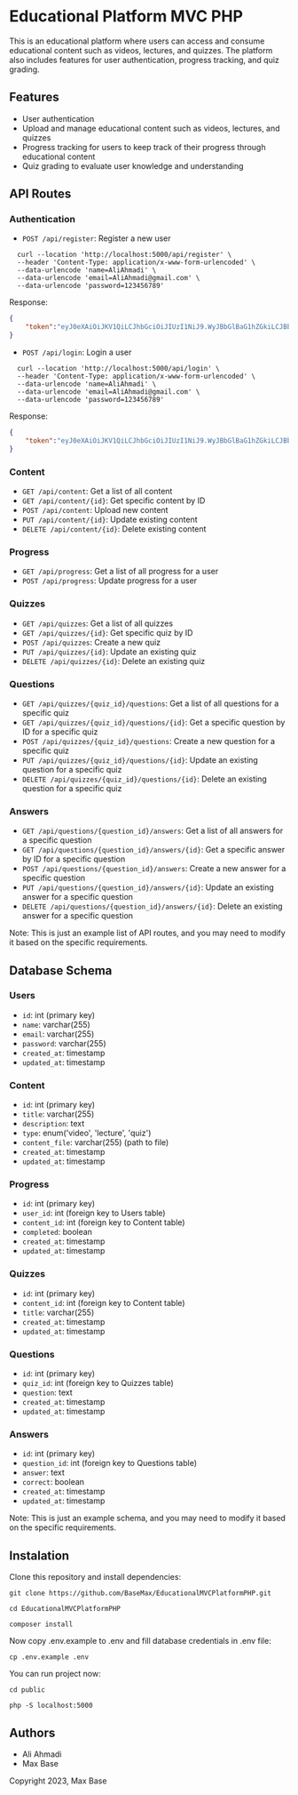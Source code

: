 # Educational Platform MVC PHP

This is an educational platform where users can access and consume educational content such as videos, lectures, and quizzes. The platform also includes features for user authentication, progress tracking, and quiz grading.

## Features

- User authentication
- Upload and manage educational content such as videos, lectures, and quizzes
- Progress tracking for users to keep track of their progress through educational content
- Quiz grading to evaluate user knowledge and understanding

## API Routes

### Authentication

- `POST /api/register`: Register a new user
```console
  curl --location 'http://localhost:5000/api/register' \
  --header 'Content-Type: application/x-www-form-urlencoded' \
  --data-urlencode 'name=AliAhmadi' \
  --data-urlencode 'email=AliAhmadi@gmail.com' \
  --data-urlencode 'password=123456789'
```
Response:
```json
{
    "token":"eyJ0eXAiOiJKV1QiLCJhbGciOiJIUzI1NiJ9.WyJBbGlBaG1hZGkiLCJBbGlBaG1hZGlAZ21haWwuY29tIiwiJDJ5JDEwJFV2RE9pM3dVMFVJdE1jOWVkS09nWHVWVWdOdEFEWmw0MmdtZ0RIQzI5VVVWbkgzUHhhQkVTIl0.pJrm81UK1aysfLWM2tyzeWDTugsdoBqBZj3vsj9z1OA"
}
```
- `POST /api/login`: Login a user
```console
  curl --location 'http://localhost:5000/api/login' \
  --header 'Content-Type: application/x-www-form-urlencoded' \
  --data-urlencode 'name=AliAhmadi' \
  --data-urlencode 'email=AliAhmadi@gmail.com' \
  --data-urlencode 'password=123456789'
```
Response:
```json
{
    "token":"eyJ0eXAiOiJKV1QiLCJhbGciOiJIUzI1NiJ9.WyJBbGlBaG1hZGkiLCJBbGlBaG1hZGlAZ21haWwuY29tIiwiJDJ5JDEwJFV2RE9pM3dVMFVJdE1jOWVkS09nWHVWVWdOdEFEWmw0MmdtZ0RIQzI5VVVWbkgzUHhhQkVTIl0.pJrm81UK1aysfLWM2tyzeWDTugsdoBqBZj3vsj9z1OA"
}
```

### Content

- `GET /api/content`: Get a list of all content
- `GET /api/content/{id}`: Get specific content by ID
- `POST /api/content`: Upload new content
- `PUT /api/content/{id}`: Update existing content
- `DELETE /api/content/{id}`: Delete existing content

### Progress

- `GET /api/progress`: Get a list of all progress for a user
- `POST /api/progress`: Update progress for a user

### Quizzes

- `GET /api/quizzes`: Get a list of all quizzes
- `GET /api/quizzes/{id}`: Get specific quiz by ID
- `POST /api/quizzes`: Create a new quiz
- `PUT /api/quizzes/{id}`: Update an existing quiz
- `DELETE /api/quizzes/{id}`: Delete an existing quiz

### Questions

- `GET /api/quizzes/{quiz_id}/questions`: Get a list of all questions for a specific quiz
- `GET /api/quizzes/{quiz_id}/questions/{id}`: Get a specific question by ID for a specific quiz
- `POST /api/quizzes/{quiz_id}/questions`: Create a new question for a specific quiz
- `PUT /api/quizzes/{quiz_id}/questions/{id}`: Update an existing question for a specific quiz
- `DELETE /api/quizzes/{quiz_id}/questions/{id}`: Delete an existing question for a specific quiz

### Answers

- `GET /api/questions/{question_id}/answers`: Get a list of all answers for a specific question
- `GET /api/questions/{question_id}/answers/{id}`: Get a specific answer by ID for a specific question
- `POST /api/questions/{question_id}/answers`: Create a new answer for a specific question
- `PUT /api/questions/{question_id}/answers/{id}`: Update an existing answer for a specific question
- `DELETE /api/questions/{question_id}/answers/{id}`: Delete an existing answer for a specific question

Note: This is just an example list of API routes, and you may need to modify it based on the specific requirements.

## Database Schema

### Users

- `id`: int (primary key)
- `name`: varchar(255)
- `email`: varchar(255)
- `password`: varchar(255)
- `created_at`: timestamp
- `updated_at`: timestamp

### Content

- `id`: int (primary key)
- `title`: varchar(255)
- `description`: text
- `type`: enum('video', 'lecture', 'quiz')
- `content_file`: varchar(255) (path to file)
- `created_at`: timestamp
- `updated_at`: timestamp

### Progress

- `id`: int (primary key)
- `user_id`: int (foreign key to Users table)
- `content_id`: int (foreign key to Content table)
- `completed`: boolean
- `created_at`: timestamp
- `updated_at`: timestamp

### Quizzes

- `id`: int (primary key)
- `content_id`: int (foreign key to Content table)
- `title`: varchar(255)
- `created_at`: timestamp
- `updated_at`: timestamp

### Questions

- `id`: int (primary key)
- `quiz_id`: int (foreign key to Quizzes table)
- `question`: text
- `created_at`: timestamp
- `updated_at`: timestamp

### Answers

- `id`: int (primary key)
- `question_id`: int (foreign key to Questions table)
- `answer`: text
- `correct`: boolean
- `created_at`: timestamp
- `updated_at`: timestamp

Note: This is just an example schema, and you may need to modify it based on the specific requirements.

## Instalation
Clone this repository and install dependencies:
```console
git clone https://github.com/BaseMax/EducationalMVCPlatformPHP.git
```
```shell
cd EducationalMVCPlatformPHP
```
```shell
composer install
```

Now copy .env.example to .env and fill database credentials in .env file:
```console
cp .env.example .env
```
You can run project now:
```console
cd public
```
```console
php -S localhost:5000
```

## Authors

- Ali Ahmadi
- Max Base

Copyright 2023, Max Base
